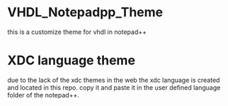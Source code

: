 # VHDL_Notepadpp_Theme
this is a customize theme for vhdl in notepad++

# XDC language theme
due to the lack of the xdc themes in the web the xdc language is created and located in this repo. copy it and paste it in the user defined language folder of the notepad++.

